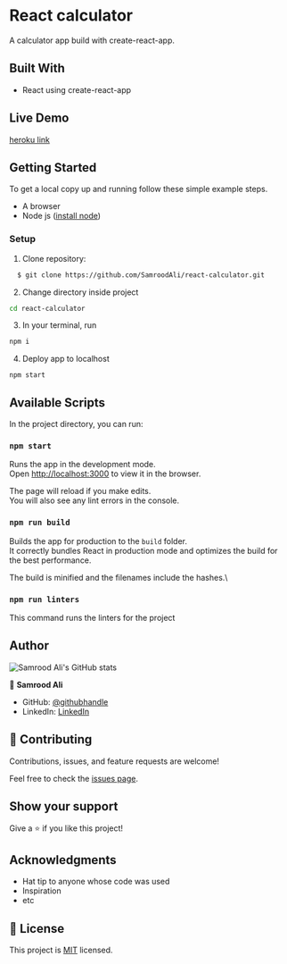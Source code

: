 # React calculator

A calculator app build with create-react-app.

## Built With

- React using create-react-app

## Live Demo

[heroku link](https://samrood-calculator.herokuapp.com/)

## Getting Started

To get a local copy up and running follow these simple example steps.

- A browser
- Node js ([install node](https://nodejs.org/en/download/))

### Setup

1. Clone repository:

```sh
  $ git clone https://github.com/SamroodAli/react-calculator.git

```

2. Change directory inside project

```sh
cd react-calculator
```

3. In your terminal, run

```sh
npm i
```

4. Deploy app to localhost

```
npm start
```

## Available Scripts

In the project directory, you can run:

### `npm start`

Runs the app in the development mode.\
Open [http://localhost:3000](http://localhost:3000) to view it in the browser.

The page will reload if you make edits.\
You will also see any lint errors in the console.

### `npm run build`

Builds the app for production to the `build` folder.\
It correctly bundles React in production mode and optimizes the build for the best performance.

The build is minified and the filenames include the hashes.\

### `npm run linters`

This command runs the linters for the project

## Author

![Samrood Ali's GitHub stats](https://github-readme-stats.vercel.app/api?username=SamroodAli&count_private=true&theme=dark&show_icons=true)

👤 **Samrood Ali**

- GitHub: [@githubhandle](https://github.com/SamroodAli)
- LinkedIn: [LinkedIn](https://www.linkedin.com/in/samrood-ali/)

## 🤝 Contributing

Contributions, issues, and feature requests are welcome!

Feel free to check the [issues page](https://github.com/SamroodAli/react-calculator/issues).

## Show your support

Give a ⭐️ if you like this project!

## Acknowledgments

- Hat tip to anyone whose code was used
- Inspiration
- etc

## 📝 License

This project is [MIT](https://github.com/SamroodAli/react-calculator/blob/development/LICENSE) licensed.
